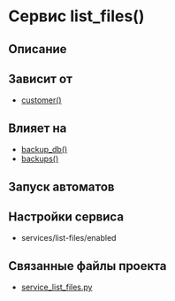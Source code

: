 # Сервис list_files()


## Описание



## Зависит от
* [customer()](services/service_customer.md)


## Влияет на
* [backup_db()](services/service_backup_db.md)
* [backups()](services/service_backups.md)


## Запуск автоматов


## Настройки сервиса
* services/list-files/enabled



## Связанные файлы проекта
* [service_list_files.py](services/service_list_files.py)



